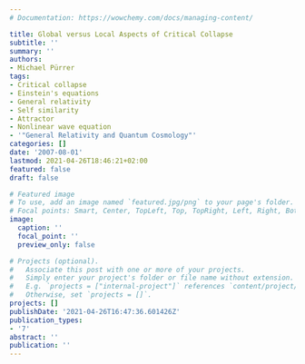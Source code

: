 ```yaml
---
# Documentation: https://wowchemy.com/docs/managing-content/

title: Global versus Local Aspects of Critical Collapse
subtitle: ''
summary: ''
authors:
- Michael Pürrer
tags:
- Critical collapse
- Einstein's equations
- General relativity
- Self similarity
- Attractor
- Nonlinear wave equation
- '"General Relativity and Quantum Cosmology"'
categories: []
date: '2007-08-01'
lastmod: 2021-04-26T18:46:21+02:00
featured: false
draft: false

# Featured image
# To use, add an image named `featured.jpg/png` to your page's folder.
# Focal points: Smart, Center, TopLeft, Top, TopRight, Left, Right, BottomLeft, Bottom, BottomRight.
image:
  caption: ''
  focal_point: ''
  preview_only: false

# Projects (optional).
#   Associate this post with one or more of your projects.
#   Simply enter your project's folder or file name without extension.
#   E.g. `projects = ["internal-project"]` references `content/project/deep-learning/index.md`.
#   Otherwise, set `projects = []`.
projects: []
publishDate: '2021-04-26T16:47:36.601426Z'
publication_types:
- '7'
abstract: ''
publication: ''
---
```

